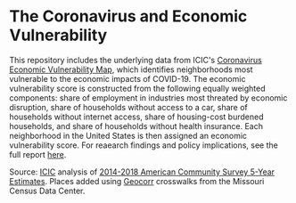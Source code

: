# The Coronavirus and Economic Vulnerability

This repository includes the underlying data from ICIC's [Coronavirus Economic Vulnerability Map](https://www.arcgis.com/home/webmap/viewer.html?webmap=f8bff4a0ac34460aa28240ba4332b047&extent=-71.2711,42.2376,-70.8663,42.4), which identifies neighborhoods most vulnerable to the economic impacts of COVID-19. The economic vulnerability score is constructed from the following equally weighted components: share of employment in industries most threated by economic disruption, share of households without access to a car, share of households without internet access, share of housing-cost burdened households, and share of households without health insurance. Each neighborhood in the United States is then assigned an economic vulnerability score. For reaearch findings and policy implications, see the full report [here](https://icic.org/wp-content/uploads/2020/04/ICIC_Coronavirus_EconVul_Brief_web.pdf).

Source: [ICIC](icic.org) analysis of [2014-2018 American Community Survey 5-Year Estimates](https://www.census.gov/data/developers/data-sets/acs-5year.2018.html). Places added using [Geocorr](https://mcdc.missouri.edu/applications/geocorr.html) crosswalks from the Missouri Census Data Center. 
